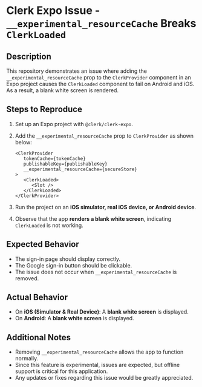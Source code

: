 # Clerk Expo Issue - `__experimental_resourceCache` Breaks `ClerkLoaded`

## Description

This repository demonstrates an issue where adding the `__experimental_resourceCache` prop to the `ClerkProvider` component in an Expo project causes the `ClerkLoaded` component to fail on Android and iOS. As a result, a blank white screen is rendered.

## Steps to Reproduce

1. Set up an Expo project with `@clerk/clerk-expo`.

2. Add the `__experimental_resourceCache` prop to `ClerkProvider` as shown below:

   ```tsx
   <ClerkProvider 
      tokenCache={tokenCache} 
      publishableKey={publishableKey} 
      __experimental_resourceCache={secureStore}
   >
      <ClerkLoaded>
         <Slot />
      </ClerkLoaded>
   </ClerkProvider>
   ```

3. Run the project on an **iOS simulator, real iOS device, or Android device**.

4. Observe that the app **renders a blank white screen**, indicating `ClerkLoaded` is not working.

## Expected Behavior

- The sign-in page should display correctly.
- The Google sign-in button should be clickable.
- The issue does not occur when `__experimental_resourceCache` is removed.

## Actual Behavior

- On **iOS (Simulator & Real Device)**: A **blank white screen** is displayed.
- On **Android**: A **blank white screen** is displayed.


## Additional Notes

- Removing `__experimental_resourceCache` allows the app to function normally.
- Since this feature is experimental, issues are expected, but offline support is critical for this application.
- Any updates or fixes regarding this issue would be greatly appreciated.

